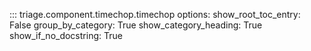 ::: triage.component.timechop.timechop
    options:
        show_root_toc_entry: False
        group_by_category: True
        show_category_heading: True
        show_if_no_docstring: True        